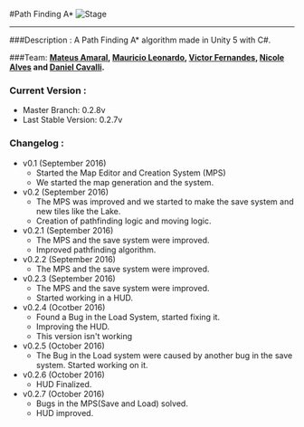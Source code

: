 #Path Finding A*
![Stage](https://img.shields.io/badge/Stage-Developing-red.svg)
___________
###Description :
A Path Finding A* algorithm made in Unity 5 with C#.

###Team:
**[Mateus Amaral](https://github.com/gitmateusamaral), [Mauricio Leonardo](https://github.com/mauriciolfsilva), [Victor Fernandes](https://github.com/victorffernandes), [Nicole Alves](https://github.com/NicoleAlves) and [Daniel Cavalli](https://github.com/danielcavalli).**

### Current Version :
  - Master Branch: 0.2.8v
  - Last Stable Version: 0.2.7v

### Changelog :
- v0.1 (September 2016)
  - Started the Map Editor and Creation System (MPS)
  - We started the map generation and the system.
- v0.2 (September 2016)
  - The MPS was improved and we started to make the save system and new tiles like the Lake.
  - Creation of pathfinding logic and moving logic.
- v0.2.1 (September 2016)
  - The MPS and the save system were improved.
  - Improved pathfinding algorithm.
- v0.2.2 (September 2016)
  - The MPS and the save system were improved.
- v0.2.3 (September 2016)
  - The MPS and the save system were improved.
  - Started working in a HUD.
- v0.2.4 (Ocotber 2016)
  - Found a Bug in the Load System, started fixing it.
  - Improving the HUD.
  - This version isn't working
- v0.2.5 (October 2016)
  - The Bug in the Load system were caused by another bug in the save system. Started working on it.
- v0.2.6 (October 2016) 
  - HUD Finalized.
- v0.2.7 (October 2016) 
  - Bugs in the MPS(Save and Load) solved.
  - HUD improved.

